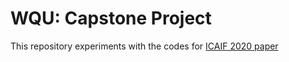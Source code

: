 # WQU: Capstone Project
This repository experiments with the codes for [ICAIF 2020 paper](https://papers.ssrn.com/sol3/papers.cfm?abstract_id=3690996)
